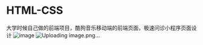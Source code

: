 # HTML-CSS
大学时候自己做的前端项目，酷狗音乐移动端的前端页面，极速问诊小程序页面设计
![image](https://github.com/user-attachments/assets/4080cf8f-5de1-47f8-b901-f41c470f8db5)
![Uploading image.png…]()


